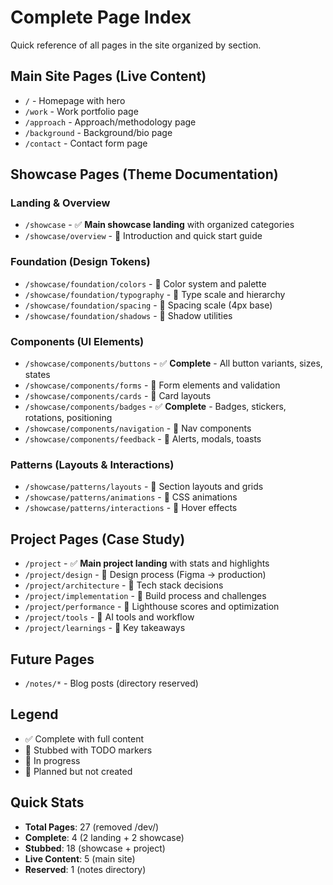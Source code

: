 # Complete Page Index

Quick reference of all pages in the site organized by section.

## Main Site Pages (Live Content)
- `/` - Homepage with hero
- `/work` - Work portfolio page
- `/approach` - Approach/methodology page
- `/background` - Background/bio page
- `/contact` - Contact form page

## Showcase Pages (Theme Documentation)

### Landing & Overview
- `/showcase` - ✅ **Main showcase landing** with organized categories
- `/showcase/overview` - 🚧 Introduction and quick start guide

### Foundation (Design Tokens)
- `/showcase/foundation/colors` - 🚧 Color system and palette
- `/showcase/foundation/typography` - 🚧 Type scale and hierarchy
- `/showcase/foundation/spacing` - 🚧 Spacing scale (4px base)
- `/showcase/foundation/shadows` - 🚧 Shadow utilities

### Components (UI Elements)
- `/showcase/components/buttons` - ✅ **Complete** - All button variants, sizes, states
- `/showcase/components/forms` - 🚧 Form elements and validation
- `/showcase/components/cards` - 🚧 Card layouts
- `/showcase/components/badges` - ✅ **Complete** - Badges, stickers, rotations, positioning
- `/showcase/components/navigation` - 🚧 Nav components
- `/showcase/components/feedback` - 🚧 Alerts, modals, toasts

### Patterns (Layouts & Interactions)
- `/showcase/patterns/layouts` - 🚧 Section layouts and grids
- `/showcase/patterns/animations` - 🚧 CSS animations
- `/showcase/patterns/interactions` - 🚧 Hover effects

## Project Pages (Case Study)
- `/project` - ✅ **Main project landing** with stats and highlights
- `/project/design` - 🚧 Design process (Figma → production)
- `/project/architecture` - 🚧 Tech stack decisions
- `/project/implementation` - 🚧 Build process and challenges
- `/project/performance` - 🚧 Lighthouse scores and optimization
- `/project/tools` - 🚧 AI tools and workflow
- `/project/learnings` - 🚧 Key takeaways

## Future Pages
- `/notes/*` - Blog posts (directory reserved)

## Legend
- ✅ Complete with full content
- 🚧 Stubbed with TODO markers
- 🔄 In progress
- 📝 Planned but not created

## Quick Stats
- **Total Pages**: 27 (removed /dev/)
- **Complete**: 4 (2 landing + 2 showcase)
- **Stubbed**: 18 (showcase + project)
- **Live Content**: 5 (main site)
- **Reserved**: 1 (notes directory)
